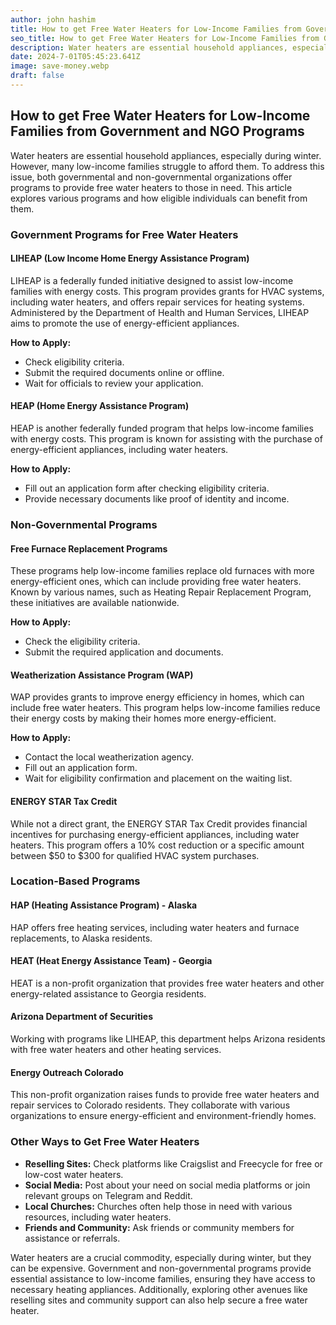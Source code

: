 ```yaml
---
author: john hashim
title: How to get Free Water Heaters for Low-Income Families from Government and NGO Programs
seo_title: How to get Free Water Heaters for Low-Income Families from Government and NGO Programs
description: Water heaters are essential household appliances, especially during winter. However, many low-income families struggle to afford them.
date: 2024-7-01T05:45:23.641Z
image: save-money.webp
draft: false
---
```


## How to get Free Water Heaters for Low-Income Families from Government and NGO Programs

Water heaters are essential household appliances, especially during winter. However, many low-income families struggle to afford them. To address this issue, both governmental and non-governmental organizations offer programs to provide free water heaters to those in need. This article explores various programs and how eligible individuals can benefit from them.

### Government Programs for Free Water Heaters

#### LIHEAP (Low Income Home Energy Assistance Program)
LIHEAP is a federally funded initiative designed to assist low-income families with energy costs. This program provides grants for HVAC systems, including water heaters, and offers repair services for heating systems. Administered by the Department of Health and Human Services, LIHEAP aims to promote the use of energy-efficient appliances.

**How to Apply:**
- Check eligibility criteria.
- Submit the required documents online or offline.
- Wait for officials to review your application.

#### HEAP (Home Energy Assistance Program)
HEAP is another federally funded program that helps low-income families with energy costs. This program is known for assisting with the purchase of energy-efficient appliances, including water heaters.

**How to Apply:**
- Fill out an application form after checking eligibility criteria.
- Provide necessary documents like proof of identity and income.

### Non-Governmental Programs

#### Free Furnace Replacement Programs
These programs help low-income families replace old furnaces with more energy-efficient ones, which can include providing free water heaters. Known by various names, such as Heating Repair Replacement Program, these initiatives are available nationwide.

**How to Apply:**
- Check the eligibility criteria.
- Submit the required application and documents.

#### Weatherization Assistance Program (WAP)
WAP provides grants to improve energy efficiency in homes, which can include free water heaters. This program helps low-income families reduce their energy costs by making their homes more energy-efficient.

**How to Apply:**
- Contact the local weatherization agency.
- Fill out an application form.
- Wait for eligibility confirmation and placement on the waiting list.

#### ENERGY STAR Tax Credit
While not a direct grant, the ENERGY STAR Tax Credit provides financial incentives for purchasing energy-efficient appliances, including water heaters. This program offers a 10% cost reduction or a specific amount between $50 to $300 for qualified HVAC system purchases.

### Location-Based Programs

#### HAP (Heating Assistance Program) - Alaska
HAP offers free heating services, including water heaters and furnace replacements, to Alaska residents.

#### HEAT (Heat Energy Assistance Team) - Georgia
HEAT is a non-profit organization that provides free water heaters and other energy-related assistance to Georgia residents.

#### Arizona Department of Securities
Working with programs like LIHEAP, this department helps Arizona residents with free water heaters and other heating services.

#### Energy Outreach Colorado
This non-profit organization raises funds to provide free water heaters and repair services to Colorado residents. They collaborate with various organizations to ensure energy-efficient and environment-friendly homes.

### Other Ways to Get Free Water Heaters

- **Reselling Sites:** Check platforms like Craigslist and Freecycle for free or low-cost water heaters.
- **Social Media:** Post about your need on social media platforms or join relevant groups on Telegram and Reddit.
- **Local Churches:** Churches often help those in need with various resources, including water heaters.
- **Friends and Community:** Ask friends or community members for assistance or referrals.

Water heaters are a crucial commodity, especially during winter, but they can be expensive. Government and non-governmental programs provide essential assistance to low-income families, ensuring they have access to necessary heating appliances. Additionally, exploring other avenues like reselling sites and community support can also help secure a free water heater.
